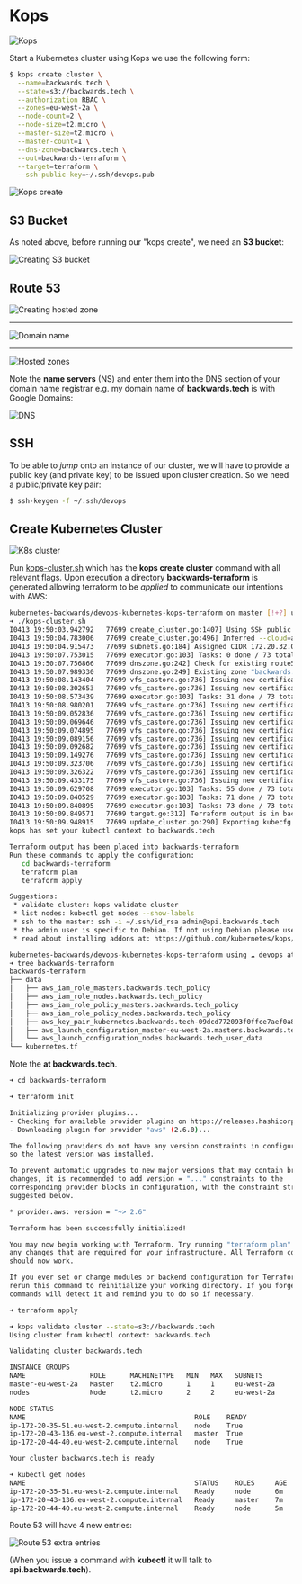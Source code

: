 # Kops

![Kops](images/kops.png)

Start a Kubernetes cluster using Kops we use the following form:

```bash
$ kops create cluster \
  --name=backwards.tech \
  --state=s3://backwards.tech \
  --authorization RBAC \
  --zones=eu-west-2a \
  --node-count=2 \
  --node-size=t2.micro \
  --master-size=t2.micro \
  --master-count=1 \
  --dns-zone=backwards.tech \
  --out=backwards-terraform \
  --target=terraform \
  --ssh-public-key=~/.ssh/devops.pub
```

![Kops create](images/kops-create.png)

## S3 Bucket

As noted above, before running our "kops create", we need an **S3 bucket**:

![Creating S3 bucket](images/creating-s3-bucket.png)

## Route 53

![Creating hosted zone](images/creating-hosted-zone.png)

---

![Domain name](images/domain-name.png)

---

![Hosted zones](images/hosted-zones.png)

Note the **name servers** (NS) and enter them into the DNS section of your domain name registrar e.g. my domain name of **backwards.tech** is with Google Domains:

![DNS](images/dns.png)

## SSH

To be able to *jump* onto an instance of our cluster, we will have to provide a public key (and private key) to be issued upon cluster creation. So we need a public/private key pair:

```bash
$ ssh-keygen -f ~/.ssh/devops
```

## Create Kubernetes Cluster

![K8s cluster](images/k8s-cluster.png)

Run [kops-cluster.sh](../kops-cluster.sh) which has the **kops create cluster** command with all relevant flags. Upon execution a directory **backwards-terraform** is generated allowing terraform to be *applied* to communicate our intentions with AWS:

```bash
kubernetes-backwards/devops-kubernetes-kops-terraform on master [!+?] using ☁️ devops
➜ ./kops-cluster.sh
I0413 19:50:03.942792   77699 create_cluster.go:1407] Using SSH public key: /Users/davidainslie/.ssh/devops.pub
I0413 19:50:04.783006   77699 create_cluster.go:496] Inferred --cloud=aws from zone "eu-west-2a"
I0413 19:50:04.915473   77699 subnets.go:184] Assigned CIDR 172.20.32.0/19 to subnet eu-west-2a
I0413 19:50:07.753015   77699 executor.go:103] Tasks: 0 done / 73 total; 31 can run
I0413 19:50:07.756866   77699 dnszone.go:242] Check for existing route53 zone to re-use with name "backwards.tech"
I0413 19:50:07.989330   77699 dnszone.go:249] Existing zone "backwards.tech." found; will configure TF to reuse
I0413 19:50:08.143404   77699 vfs_castore.go:736] Issuing new certificate: "apiserver-aggregator-ca"
I0413 19:50:08.302653   77699 vfs_castore.go:736] Issuing new certificate: "ca"
I0413 19:50:08.573439   77699 executor.go:103] Tasks: 31 done / 73 total; 24 can run
I0413 19:50:08.980201   77699 vfs_castore.go:736] Issuing new certificate: "apiserver-aggregator"
I0413 19:50:09.052836   77699 vfs_castore.go:736] Issuing new certificate: "kubelet-api"
I0413 19:50:09.069646   77699 vfs_castore.go:736] Issuing new certificate: "kube-controller-manager"
I0413 19:50:09.074895   77699 vfs_castore.go:736] Issuing new certificate: "apiserver-proxy-client"
I0413 19:50:09.089156   77699 vfs_castore.go:736] Issuing new certificate: "kops"
I0413 19:50:09.092682   77699 vfs_castore.go:736] Issuing new certificate: "kubelet"
I0413 19:50:09.149276   77699 vfs_castore.go:736] Issuing new certificate: "kube-scheduler"
I0413 19:50:09.323706   77699 vfs_castore.go:736] Issuing new certificate: "master"
I0413 19:50:09.326322   77699 vfs_castore.go:736] Issuing new certificate: "kubecfg"
I0413 19:50:09.433175   77699 vfs_castore.go:736] Issuing new certificate: "kube-proxy"
I0413 19:50:09.629708   77699 executor.go:103] Tasks: 55 done / 73 total; 16 can run
I0413 19:50:09.840529   77699 executor.go:103] Tasks: 71 done / 73 total; 2 can run
I0413 19:50:09.840895   77699 executor.go:103] Tasks: 73 done / 73 total; 0 can run
I0413 19:50:09.849571   77699 target.go:312] Terraform output is in backwards-terraform
I0413 19:50:09.948915   77699 update_cluster.go:290] Exporting kubecfg for cluster
kops has set your kubectl context to backwards.tech

Terraform output has been placed into backwards-terraform
Run these commands to apply the configuration:
   cd backwards-terraform
   terraform plan
   terraform apply

Suggestions:
 * validate cluster: kops validate cluster
 * list nodes: kubectl get nodes --show-labels
 * ssh to the master: ssh -i ~/.ssh/id_rsa admin@api.backwards.tech
 * the admin user is specific to Debian. If not using Debian please use the appropriate user based on your OS.
 * read about installing addons at: https://github.com/kubernetes/kops/blob/master/docs/addons.md.
```

```bash
kubernetes-backwards/devops-kubernetes-kops-terraform using ☁️ devops at ☸️ backwards.tech
➜ tree backwards-terraform
backwards-terraform
├── data
│   ├── aws_iam_role_masters.backwards.tech_policy
│   ├── aws_iam_role_nodes.backwards.tech_policy
│   ├── aws_iam_role_policy_masters.backwards.tech_policy
│   ├── aws_iam_role_policy_nodes.backwards.tech_policy
│   ├── aws_key_pair_kubernetes.backwards.tech-09dcd772093f0ffce7aef0a8bfe581ad_public_key
│   ├── aws_launch_configuration_master-eu-west-2a.masters.backwards.tech_user_data
│   └── aws_launch_configuration_nodes.backwards.tech_user_data
└── kubernetes.tf
```

Note the **at backwards.tech**.

```bash
➜ cd backwards-terraform
```

```bash
➜ terraform init

Initializing provider plugins...
- Checking for available provider plugins on https://releases.hashicorp.com...
- Downloading plugin for provider "aws" (2.6.0)...

The following providers do not have any version constraints in configuration,
so the latest version was installed.

To prevent automatic upgrades to new major versions that may contain breaking
changes, it is recommended to add version = "..." constraints to the
corresponding provider blocks in configuration, with the constraint strings
suggested below.

* provider.aws: version = "~> 2.6"

Terraform has been successfully initialized!

You may now begin working with Terraform. Try running "terraform plan" to see
any changes that are required for your infrastructure. All Terraform commands
should now work.

If you ever set or change modules or backend configuration for Terraform,
rerun this command to reinitialize your working directory. If you forget, other
commands will detect it and remind you to do so if necessary.
```

```bash
➜ terraform apply
```

```bash
➜ kops validate cluster --state=s3://backwards.tech
Using cluster from kubectl context: backwards.tech

Validating cluster backwards.tech

INSTANCE GROUPS
NAME                ROLE      MACHINETYPE   MIN   MAX   SUBNETS
master-eu-west-2a   Master    t2.micro      1     1     eu-west-2a
nodes               Node      t2.micro      2     2     eu-west-2a

NODE STATUS
NAME                                          ROLE    READY
ip-172-20-35-51.eu-west-2.compute.internal    node    True
ip-172-20-43-136.eu-west-2.compute.internal   master  True
ip-172-20-44-40.eu-west-2.compute.internal    node    True

Your cluster backwards.tech is ready
```

```bash
➜ kubectl get nodes
NAME                                          STATUS    ROLES     AGE       VERSION
ip-172-20-35-51.eu-west-2.compute.internal    Ready     node      6m        v1.11.9
ip-172-20-43-136.eu-west-2.compute.internal   Ready     master    7m        v1.11.9
ip-172-20-44-40.eu-west-2.compute.internal    Ready     node      5m        v1.11.9
```

Route 53 will have 4 new entries:

![Route 53 extra entries](images/route-53-extras.png)

(When you issue a command with **kubectl** it will talk to **api.backwards.tech**).